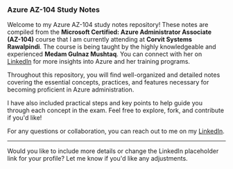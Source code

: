 ### Azure AZ-104 Study Notes

Welcome to my Azure AZ-104 study notes repository! These notes are compiled from the **Microsoft Certified: Azure Administrator Associate (AZ-104)** course that I am currently attending at **Corvit Systems Rawalpindi**. The course is being taught by the highly knowledgeable and experienced **Medam Gulnaz Mushtaq**. You can connect with her on [LinkedIn](https://www.linkedin.com/in/gulnazmushtaq/) for more insights into Azure and her training programs.

Throughout this repository, you will find well-organized and detailed notes covering the essential concepts, practices, and features necessary for becoming proficient in Azure administration.

I have also included practical steps and key points to help guide you through each concept in the exam. Feel free to explore, fork, and contribute if you'd like!

For any questions or collaboration, you can reach out to me on my [LinkedIn](#).

---

Would you like to include more details or change the LinkedIn placeholder link for your profile? Let me know if you'd like any adjustments.
